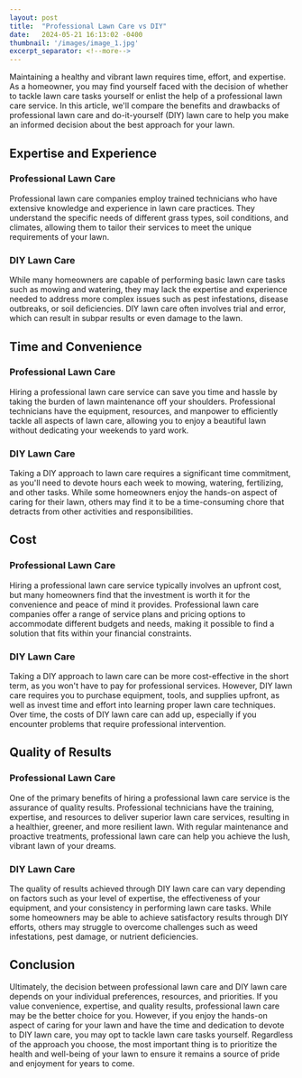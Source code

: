```yaml
---
layout: post
title:  "Professional Lawn Care vs DIY"
date:   2024-05-21 16:13:02 -0400
thumbnail: '/images/image_1.jpg'
excerpt_separator: <!--more-->
---
```

Maintaining a healthy and vibrant lawn requires time, effort, and expertise. <!--more-->As a homeowner, you may find yourself faced with the decision of whether to tackle lawn care tasks yourself or enlist the help of a professional lawn care service. In this article, we'll compare the benefits and drawbacks of professional lawn care and do-it-yourself (DIY) lawn care to help you make an informed decision about the best approach for your lawn.

## Expertise and Experience
### Professional Lawn Care
Professional lawn care companies employ trained technicians who have extensive knowledge and experience in lawn care practices. They understand the specific needs of different grass types, soil conditions, and climates, allowing them to tailor their services to meet the unique requirements of your lawn.

### DIY Lawn Care
While many homeowners are capable of performing basic lawn care tasks such as mowing and watering, they may lack the expertise and experience needed to address more complex issues such as pest infestations, disease outbreaks, or soil deficiencies. DIY lawn care often involves trial and error, which can result in subpar results or even damage to the lawn.

## Time and Convenience
### Professional Lawn Care
Hiring a professional lawn care service can save you time and hassle by taking the burden of lawn maintenance off your shoulders. Professional technicians have the equipment, resources, and manpower to efficiently tackle all aspects of lawn care, allowing you to enjoy a beautiful lawn without dedicating your weekends to yard work.

### DIY Lawn Care
Taking a DIY approach to lawn care requires a significant time commitment, as you'll need to devote hours each week to mowing, watering, fertilizing, and other tasks. While some homeowners enjoy the hands-on aspect of caring for their lawn, others may find it to be a time-consuming chore that detracts from other activities and responsibilities.

## Cost
### Professional Lawn Care
Hiring a professional lawn care service typically involves an upfront cost, but many homeowners find that the investment is worth it for the convenience and peace of mind it provides. Professional lawn care companies offer a range of service plans and pricing options to accommodate different budgets and needs, making it possible to find a solution that fits within your financial constraints.

### DIY Lawn Care
Taking a DIY approach to lawn care can be more cost-effective in the short term, as you won't have to pay for professional services. However, DIY lawn care requires you to purchase equipment, tools, and supplies upfront, as well as invest time and effort into learning proper lawn care techniques. Over time, the costs of DIY lawn care can add up, especially if you encounter problems that require professional intervention.

## Quality of Results
### Professional Lawn Care
One of the primary benefits of hiring a professional lawn care service is the assurance of quality results. Professional technicians have the training, expertise, and resources to deliver superior lawn care services, resulting in a healthier, greener, and more resilient lawn. With regular maintenance and proactive treatments, professional lawn care can help you achieve the lush, vibrant lawn of your dreams.

### DIY Lawn Care
The quality of results achieved through DIY lawn care can vary depending on factors such as your level of expertise, the effectiveness of your equipment, and your consistency in performing lawn care tasks. While some homeowners may be able to achieve satisfactory results through DIY efforts, others may struggle to overcome challenges such as weed infestations, pest damage, or nutrient deficiencies.

## Conclusion
Ultimately, the decision between professional lawn care and DIY lawn care depends on your individual preferences, resources, and priorities. If you value convenience, expertise, and quality results, professional lawn care may be the better choice for you. However, if you enjoy the hands-on aspect of caring for your lawn and have the time and dedication to devote to DIY lawn care, you may opt to tackle lawn care tasks yourself. Regardless of the approach you choose, the most important thing is to prioritize the health and well-being of your lawn to ensure it remains a source of pride and enjoyment for years to come.
